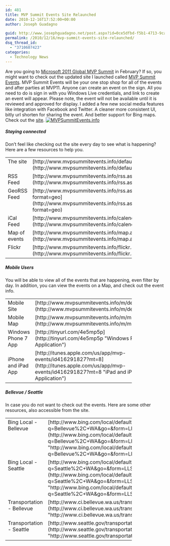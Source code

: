 ```yaml
---
id: 481
title: MVP Summit Events Site Relaunched
date: 2010-12-16T17:52:00+00:00
author: Joseph Guadagno

guid: http://www.josephguadagno.net/post.aspx?id=0ce5dfbd-f5b1-4713-9ca6-bee784cb3cf5
permalink: /2010/12/16/mvp-summit-events-site-relaunched/
dsq_thread_id:
  - "3710607423"
categories:
  - Technology News
---
```

<!-- TODO: Fix Tables -->
Are you going to [Microsoft 2011 Global MVP Summit](http://2011mvpsummit.com) in February? If so, you might want to check out the updated site I launched called [MVP Summit Events](http://mvpsummitevents.info). MVP Summit Events will be your one stop shop for all of the events and after parties at MVP11. Anyone can create an event on the sign. All you need to do is sign in with you Windows Live credentials, and link to create an event will appear. Please note, the event will not be available until it is reviewed and approved for display. I added a few new social media features like integration with Facebook and Twitter. A cleaner more consistent UI, bitly url shorten for sharing the event. And better support for Bing maps. Check out the [site](http://mvpsummitevents.info). [![MVPSummitEvents.info](http://1222-7915.el-alt.com/wp-content/uploads/2015/03/image_1.png "MVPSummitEvents.info")](http://mvpsummitevents.info "MVP Summit Events")

##### Staying connected

Don’t feel like checking out the site every day to see what is happening? Here are a few resources to help you.

<table style="width: 400px;" border="0" cellspacing="2" cellpadding="2">

<tbody>

<tr>

<td valign="top" width="200">The site</td>

<td valign="top" width="200">[http://www.mvpsummitevents.info/default.aspx](http://www.mvpsummitevents.info/default.aspx)</td>

</tr>

<tr>

<td valign="top" width="200">RSS Feed</td>

<td valign="top" width="200">[http://www.mvpsummitevents.info/rss.ashx](http://www.mvpsummitevents.info/rss.ashx)</td>

</tr>

<tr>

<td valign="top" width="200">GeoRSS Feed</td>

<td valign="top" width="200">[http://www.mvpsummitevents.info/rss.ashx?format=geo](http://www.mvpsummitevents.info/rss.ashx?format=geo)</td>

</tr>

<tr>

<td valign="top" width="200">iCal Feed</td>

<td valign="top" width="200">[http://www.mvpsummitevents.info/calendar.ashx](http://www.mvpsummitevents.info/calendar.ashx)</td>

</tr>

<tr>

<td valign="top" width="200">Map of events</td>

<td valign="top" width="200">[http://www.mvpsummitevents.info/map.aspx](http://www.mvpsummitevents.info/map.aspx)</td>

</tr>

<tr>

<td valign="top" width="200">Flickr</td>

<td valign="top" width="200">[http://www.mvpsummitevents.info/flickr.aspx](http://www.mvpsummitevents.info/flickr.aspx)</td>

</tr>

</tbody>

</table>

##### Mobile Users

You will be able to view all of the events that are happening, even filter by day. In addition, you can view the events on a Map, and check out the event info.

<table style="width: 400px;" border="0" cellspacing="2" cellpadding="2">

<tbody>

<tr>

<td valign="top" width="200">Mobile Site</td>

<td valign="top" width="200">[http://www.mvpsummitevents.info/m/default.aspx](http://www.mvpsummitevents.info/m/default.aspx)</td>

</tr>

<tr>

<td valign="top" width="200">Mobile Map</td>

<td valign="top" width="200">[http://www.mvpsummitevents.info/m/m.aspx](http://www.mvpsummitevents.info/m/m.aspx)</td>

</tr>

<tr>

<td>Windows Phone 7 App</td>

<td>[http://tinyurl.com/4e5mp5p](http://tinyurl.com/4e5mp5p "Windows Phone 7 Application")</td>

</tr>

<tr>

<td>iPhone and iPad App</td>

<td>[http://itunes.apple.com/us/app/mvp-events/id416291827?mt=8](http://itunes.apple.com/us/app/mvp-events/id416291827?mt=8 "iPad and iPhone Application")</td>

</tr>

</tbody>

</table>

##### Bellevue / Seattle

In case you do not want to check out the events. Here are some other resources, also accessible from the site.

<table style="width: 400px;" border="0" cellspacing="2" cellpadding="2">

<tbody>

<tr>

<td valign="top" width="200">Bing Local - Bellevue</td>

<td valign="top" width="200">[http://www.bing.com/local/default.aspx?q=Bellevue%2C+WA&go=&form=LLSV](http://www.bing.com/local/default.aspx?q=Bellevue%2C+WA&go=&form=LLSV "http://www.bing.com/local/default.aspx?q=Bellevue%2C+WA&go=&form=LLSV")</td>

</tr>

<tr>

<td valign="top" width="200">Bing Local - Seattle</td>

<td valign="top" width="200">[http://www.bing.com/local/default.aspx?q=Seattle%2C+WA&go=&form=LLSV](http://www.bing.com/local/default.aspx?q=Seattle%2C+WA&go=&form=LLSV "http://www.bing.com/local/default.aspx?q=Seattle%2C+WA&go=&form=LLSV")</td>

</tr>

<tr>

<td valign="top" width="200">Transportation - Bellevue</td>

<td valign="top" width="200">[http://www.ci.bellevue.wa.us/transportation.htm](http://www.ci.bellevue.wa.us/transportation.htm "http://www.ci.bellevue.wa.us/transportation.htm")</td>

</tr>

<tr>

<td valign="top" width="200">Transportation - Seattle</td>

<td valign="top" width="200">[http://www.seattle.gov/transportation/](http://www.seattle.gov/transportation/ "http://www.seattle.gov/transportation/")</td>

</tr>

</tbody>

</table>
